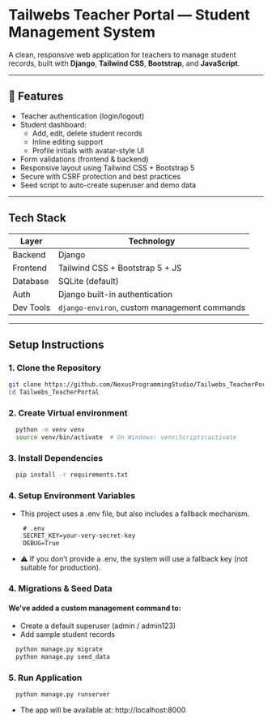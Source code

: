# Tailwebs Teacher Portal — Student Management System

A clean, responsive web application for teachers to manage student records, built with **Django**, **Tailwind CSS**, **Bootstrap**, and **JavaScript**.

---

## 🚀 Features

- Teacher authentication (login/logout)
- Student dashboard:
  - Add, edit, delete student records
  - Inline editing support
  - Profile initials with avatar-style UI
- Form validations (frontend & backend)
- Responsive layout using Tailwind CSS + Bootstrap 5
- Secure with CSRF protection and best practices
-  Seed script to auto-create superuser and demo data

---

## Tech Stack

| Layer        | Technology                        |
|--------------|------------------------------------|
| Backend      | Django                             |
| Frontend     | Tailwind CSS + Bootstrap 5 + JS    |
| Database     | SQLite (default)                   |
| Auth         | Django built-in authentication     |
| Dev Tools    | `django-environ`, custom management commands |

---

##  Setup Instructions

### 1. Clone the Repository

```bash
git clone https://github.com/NexusProgrammingStudio/Tailwebs_TeacherPortal.git
cd Tailwebs_TeacherPortal
```

### 2. Create Virtual environment

```bash
  python -m venv venv
  source venv/bin/activate  # On Windows: venv\Scripts\activate
```

### 3. Install Dependencies

```bash
  pip install -r requirements.txt
```
### 4. Setup Environment Variables

- This project uses a .env file, but also includes a fallback mechanism.

```txt
    # .env
    SECRET_KEY=your-very-secret-key
    DEBUG=True
```
- ⚠️ If you don’t provide a .env, the system will use a fallback key (not suitable for production).

### 4. Migrations & Seed Data

#### We’ve added a custom management command to:

- Create a default superuser (admin / admin123)
- Add sample student records

```bash
  python manage.py migrate
  python manage.py seed_data
```

### 5. Run Application

```bash
  python manage.py runserver
```

- The app will be available at: http://localhost:8000